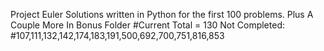 Project Euler
 Solutions written in Python for the first 100
 problems. 
 Plus A Couple More In Bonus Folder
#Current Total = 130
Not Completed:
#107,111,132,142,174,183,191,500,692,700,751,816,853